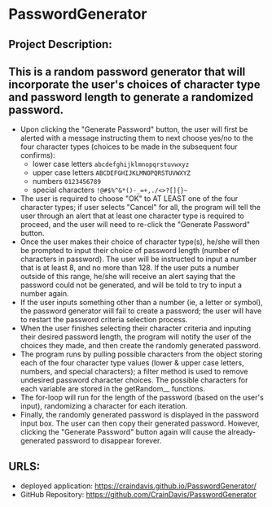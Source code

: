 # PasswordGenerator
## Project Description:
This is a random password generator that will incorporate the user's choices of character type and password length to generate a randomized password. 
------------------------------------------------------------------------------------
* Upon clicking the "Generate Password" button, the user will first be alerted with a message instructing them to next choose yes/no to the four character types (choices to be made in the subsequent four confirms):
    * lower case letters `abcdefghijklmnopqrstuvwxyz`
    * upper case letters `ABCDEFGHIJKLMNOPQRSTUVWXYZ`
    * numbers `0123456789`
    * special characters `!@#$%^&*()-_=+,./<>?[]{}~`
* The user is required to choose "OK" to AT LEAST one of the four character types; if user selects "Cancel" for all, the program will tell the user through an alert that at least one character type is required to proceed, and the user will need to re-click the "Generate Password" button.
* Once the user makes their choice of character type(s), he/she will then be prompted to input their choice of password length (number of characters in password). The user will be instructed to input a number that is at least 8, and no more than 128. If the user puts a number outside of this range, he/she will receive an alert saying that the password could not be generated, and will be told to try to input a number again. 
* If the user inputs something other than a number (ie, a letter or symbol), the password generator will fail to create a password; the user will have to restart the password criteria selection process.
* When the user finishes selecting their character criteria and inputing their desired password length, the program will notify the user of the choices they made, and then create the randomly generated password.
* The program runs by pulling possible characters from the object storing each of the four character type values (lower & upper case letters, numbers, and special characters); a filter method is used to remove undesired password character choices. The possible characters for each variable are stored in the getRandom__ functions.
* The for-loop will run for the length of the password (based on the user's input), randomizing a character for each iteration.
* Finally, the randomly generated password is displayed in the password input box. The user can then copy their generated password. However, clicking the "Generate Password" button again will cause the already-generated password to disappear forever.

## URLS:
* deployed application: https://craindavis.github.io/PasswordGenerator/
* GitHub Repository: https://github.com/CrainDavis/PasswordGenerator
